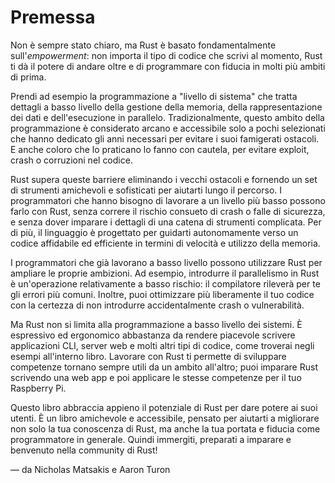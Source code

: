 # Premessa

Non è sempre stato chiaro, ma Rust è basato
fondamentalmente sull'*empowerment*: non importa il tipo di codice che scrivi al momento, Rust ti dà il potere di andare oltre e di programmare con fiducia in molti più ambiti di prima.

Prendi ad esempio la programmazione a "livello di sistema" che tratta dettagli a basso livello della gestione della memoria, della rappresentazione dei dati e dell'esecuzione in parallelo. Tradizionalmente, questo ambito della programmazione è considerato arcano e accessibile solo a pochi selezionati che hanno dedicato gli anni necessari per evitare i suoi famigerati ostacoli. E anche coloro che lo praticano lo fanno con cautela, per evitare exploit, crash o corruzioni nel codice.

Rust supera queste barriere eliminando i vecchi ostacoli e fornendo un set di strumenti amichevoli e sofisticati per aiutarti lungo il percorso. I programmatori che hanno bisogno di lavorare a un livello più basso possono farlo con Rust, senza correre il rischio consueto di crash o falle di sicurezza, e senza dover imparare i dettagli di una catena di strumenti complicata. Per di più, il linguaggio è progettato per guidarti autonomamente verso un codice affidabile ed efficiente in termini di velocità e utilizzo della memoria.

I programmatori che già lavorano a basso livello possono utilizzare Rust per ampliare le proprie ambizioni. Ad esempio, introdurre il parallelismo in Rust è un'operazione relativamente a basso rischio: il compilatore rileverà per te gli errori più comuni. Inoltre, puoi ottimizzare più liberamente il tuo codice con la certezza di non introdurre accidentalmente crash o vulnerabilità.

Ma Rust non si limita alla programmazione a basso livello dei sistemi. È espressivo ed ergonomico abbastanza da rendere piacevole scrivere applicazioni CLI, server web e molti altri tipi di codice, come troverai negli esempi all'interno libro. Lavorare con Rust ti permette di sviluppare competenze tornano sempre utili da un ambito all'altro; puoi imparare Rust scrivendo una web app e poi applicare le stesse competenze per il tuo Raspberry Pi.

Questo libro abbraccia appieno il potenziale di Rust per dare potere ai suoi utenti. È un libro amichevole e accessibile, pensato per aiutarti a migliorare non solo la tua conoscenza di Rust, ma anche la tua portata e fiducia come programmatore in generale. Quindi immergiti, preparati a imparare e benvenuto nella community di Rust!

— da Nicholas Matsakis e Aaron Turon
